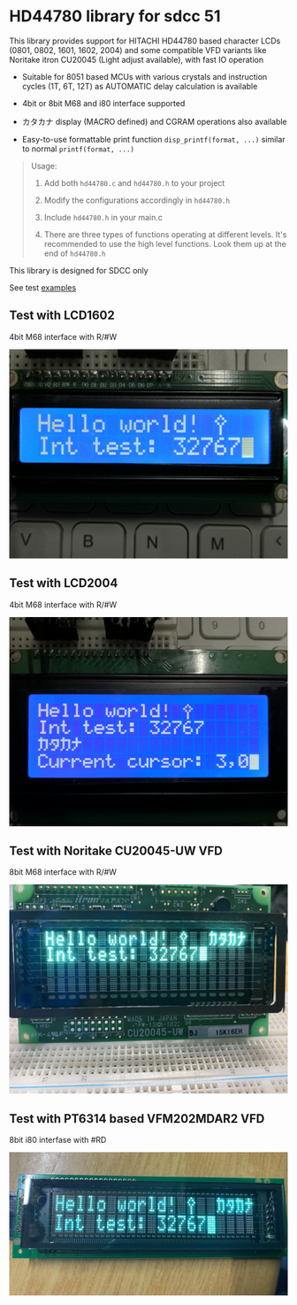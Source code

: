 # HD44780 library for sdcc 51

This library provides support for HITACHI HD44780 based character LCDs (0801, 0802, 1601, 1602, 2004) and some compatible VFD variants like Noritake itron CU20045 (Light adjust available), with fast IO operation

+ Suitable for 8051 based MCUs with various crystals and instruction cycles (1T, 6T, 12T) as AUTOMATIC delay calculation is available

+ 4bit or 8bit M68 and i80 interface supported

+ カタカナ display (MACRO defined) and CGRAM operations also available

+ Easy-to-use formattable print function `disp_printf(format, ...)` similar to normal `printf(format, ...)`

> Usage:
>
> 1. Add both `hd44780.c` and `hd44780.h` to your project
>
> 2. Modify the configurations accordingly in `hd44780.h`
>
> 3. Include `hd44780.h` in your main.c
>
> 4. There are three types of functions operating at different levels. It's recommended to use the high level functions. Look them up at the end of `hd44780.h`

This library is designed for SDCC only

See test [examples](examples/)

## Test with LCD1602

4bit M68 interface with R/#W

![](images/test1602.jpg)

## Test with LCD2004

4bit M68 interface with R/#W

![](images/test2004.jpg)

## Test with Noritake CU20045-UW VFD

8bit M68 interface with R/#W

![](images/vfd2004.jpg)

## Test with PT6314 based VFM202MDAR2 VFD 

8bit i80 interfase with #RD

![](images/vfd2002.jpg)